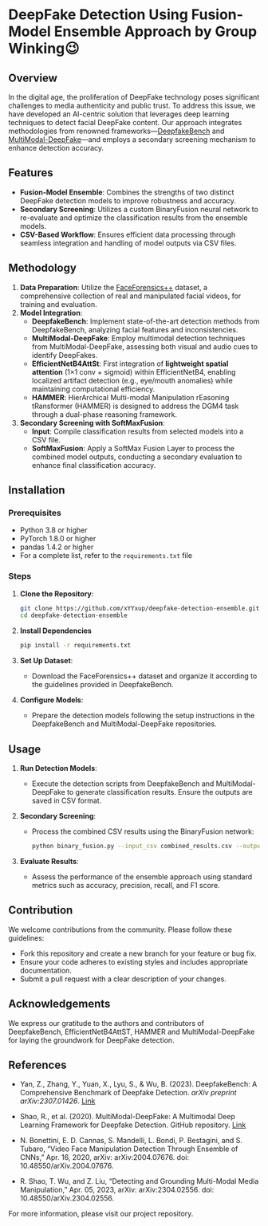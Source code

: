 # DeepFake Detection Using Fusion-Model Ensemble Approach by Group Winking😉

## Overview

In the digital age, the proliferation of DeepFake technology poses significant challenges to media authenticity and public trust. To address this issue, we have developed an AI-centric solution that leverages deep learning techniques to detect facial DeepFake content. Our approach integrates methodologies from renowned frameworks—[DeepfakeBench](https://github.com/SCLBD/DeepfakeBench) and [MultiModal-DeepFake](https://github.com/rshaojimmy/MultiModal-DeepFake)—and employs a secondary screening mechanism to enhance detection accuracy.

## Features

- **Fusion-Model Ensemble**: Combines the strengths of two distinct DeepFake detection models to improve robustness and accuracy.
- **Secondary Screening**: Utilizes a custom BinaryFusion neural network to re-evaluate and optimize the classification results from the ensemble models.
- **CSV-Based Workflow**: Ensures efficient data processing through seamless integration and handling of model outputs via CSV files.

## Methodology

1. **Data Preparation**: Utilize the [FaceForensics++](https://github.com/ondyari/FaceForensics) dataset, a comprehensive collection of real and manipulated facial videos, for training and evaluation.
2. **Model Integration**:
   - **DeepfakeBench**: Implement state-of-the-art detection methods from DeepfakeBench, analyzing facial features and inconsistencies.
   - **MultiModal-DeepFake**: Employ multimodal detection techniques from MultiModal-DeepFake, assessing both visual and audio cues to identify DeepFakes.
   - **EfficientNetB4AttSt**: First integration of **lightweight spatial attention** (1×1 conv + sigmoid) within EfficientNetB4, enabling localized artifact detection (e.g., eye/mouth anomalies) while maintaining computational efficiency.
   - **HAMMER**: HierArchical Multi-modal Manipulation rEasoning tRansformer (HAMMER) is designed to address the DGM4 task through a dual-phase reasoning framework.
3. **Secondary Screening with SoftMaxFusion**:
   - **Input**: Compile classification results from selected models into a CSV file.
   - **SoftMaxFusion**: Apply a SoftMax Fusion Layer to process the combined model outputs, conducting a secondary evaluation to enhance final classification accuracy.

## Installation

### Prerequisites

- Python 3.8 or higher
- PyTorch 1.8.0 or higher
- pandas 1.4.2 or higher
- For a complete list, refer to the `requirements.txt` file

### Steps

1. **Clone the Repository**:

   ```bash
   git clone https://github.com/xYYxup/deepfake-detection-ensemble.git
   cd deepfake-detection-ensemble
   ```
   
2. **Install Dependencies**

   ```bash
   pip install -r requirements.txt
   ```

3. **Set Up Dataset**:

   - Download the FaceForensics++ dataset and organize it according to the guidelines provided in DeepfakeBench.

4. **Configure Models**:

   - Prepare the detection models following the setup instructions in the DeepfakeBench and MultiModal-DeepFake repositories.

## Usage

1. **Run Detection Models**:

   - Execute the detection scripts from DeepfakeBench and MultiModal-DeepFake to generate classification results. Ensure the outputs are saved in CSV format.

2. **Secondary Screening**:

   - Process the combined CSV results using the BinaryFusion network:

     ```bash
     python binary_fusion.py --input_csv combined_results.csv --output_csv final_predictions.csv
     ```

3. **Evaluate Results**:

   - Assess the performance of the ensemble approach using standard metrics such as accuracy, precision, recall, and F1 score.

## Contribution

We welcome contributions from the community. Please follow these guidelines:

- Fork this repository and create a new branch for your feature or bug fix.
- Ensure your code adheres to existing styles and includes appropriate documentation.
- Submit a pull request with a clear description of your changes.

## Acknowledgements

We express our gratitude to the authors and contributors of DeepfakeBench, EfficientNetB4AttST, HAMMER and MultiModal-DeepFake for laying the groundwork for DeepFake detection.

## References

- Yan, Z., Zhang, Y., Yuan, X., Lyu, S., & Wu, B. (2023). DeepfakeBench: A Comprehensive Benchmark of Deepfake Detection. *arXiv preprint arXiv:2307.01426*. [Link](https://github.com/SCLBD/DeepfakeBench)

- Shao, R., et al. (2020). MultiModal-DeepFake: A Multimodal Deep Learning Framework for Deepfake Detection. GitHub repository. [Link](https://github.com/rshaojimmy/MultiModal-DeepFake)

- N. Bonettini, E. D. Cannas, S. Mandelli, L. Bondi, P. Bestagini, and S. Tubaro, “Video Face Manipulation Detection Through Ensemble of CNNs,” Apr. 16, 2020, arXiv: arXiv:2004.07676. doi: 10.48550/arXiv.2004.07676.

- R. Shao, T. Wu, and Z. Liu, “Detecting and Grounding Multi-Modal Media Manipulation,” Apr. 05, 2023, arXiv: arXiv:2304.02556. doi: 10.48550/arXiv.2304.02556.



For more information, please visit our project repository.
